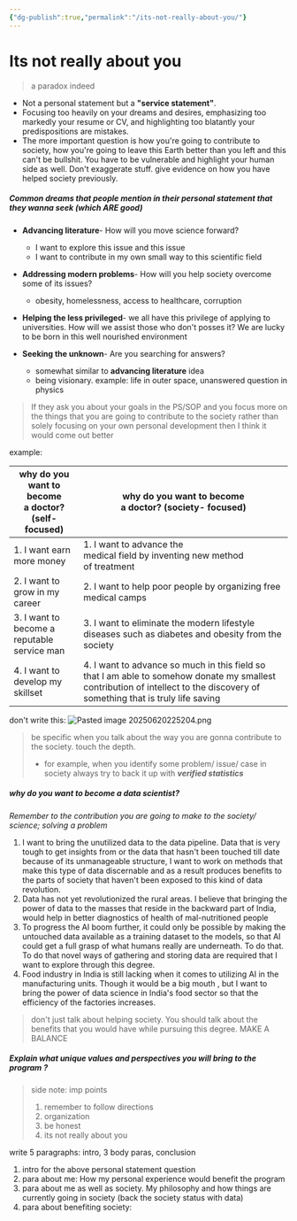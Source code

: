 ```yaml
---
{"dg-publish":true,"permalink":"/its-not-really-about-you/"}
---
```


# Its not really about you

> a paradox indeed

-  Not a personal statement but a __"service statement"__.
- Focusing too heavily on your dreams and desires, emphasizing too markedly your resume or CV, and highlighting too blatantly your predispositions are mistakes.
- The more important question is how you're going to contribute to society, how you're going to leave this Earth better than you left and this can't be bullshit. You have to be vulnerable and highlight your human side as well. Don't exaggerate stuff. give evidence on how you have helped society previously.


##### Common dreams that people mention in their personal statement that they wanna seek (which ARE good)

- __Advancing literature__- How will you move science forward?
	- I want to explore this issue and this issue
	- I want to contribute in my own small way to this scientific field

- __Addressing modern problems__- How will you help society overcome some of its issues?
	- obesity, homelessness, access to healthcare, corruption

- __Helping the less privileged__- we all have this privilege of applying to universities. How will we assist those who don't posses it? We are lucky to be born in this well nourished environment 

- __Seeking the unknown__- Are you searching for answers?
	- somewhat similar to __advancing literature__ idea
	- being visionary. example: life in outer space, unanswered question in physics



> If they ask you about your goals in the PS/SOP and you focus more on the things that you are going to contribute to the society rather than solely focusing on your own personal development then I think it would come out better


 example:

| why do you want to become<br>a doctor? (self-focused) | why do you want to become <br>a doctor? (society- focused)                                                                                                                   |
| ----------------------------------------------------- | ---------------------------------------------------------------------------------------------------------------------------------------------------------------------------- |
| 1. I want earn more money                             | 1. I want to advance the<br>medical field by inventing new method<br>of treatment                                                                                            |
| 2. I want to grow in my career                        | 2. I want to help poor people by organizing free medical camps                                                                                                               |
| 3. I want to become a reputable <br>service man       | 3. I want to eliminate the modern lifestyle diseases such as diabetes and obesity from the society                                                                           |
| 4. I want to develop my skillset                      | 4. I want to advance so much in this field so that I am able to somehow donate my smallest contribution of intellect to the discovery of something that is truly life saving |
  don't write this:
 ![Pasted image 20250620225204.png](/img/user/Pasted%20image%2020250620225204.png)

> be specific when you talk about the way you are gonna contribute to the society. touch the depth.
> - for example, when you identify some problem/ issue/ case in society always try to back it up with ___verified statistics___ 

##### why do you want to become a data scientist?
_Remember to the contribution you are going to make to the society/ science; solving a problem_
1. I want to bring the unutilized data to the data pipeline. Data that is very tough to get insights from or the data that hasn't been touched till date because of its unmanageable structure, I want to work on methods that make this type of data discernable and as a result produces benefits to the parts of society that haven't been exposed to this kind of data revolution.
2. Data has not yet revolutionized the rural areas. I believe that bringing the power of data to the masses that reside in the backward part of India, would help in better diagnostics of health of mal-nutritioned people
3. To progress the AI boom further, it could only be possible by making the untouched data available as a training dataset to the models, so that AI could get a full grasp of what humans really are underneath. To do that. To do that novel ways of gathering and storing data are required that I want to explore through this degree.
4. Food industry in India is still lacking when it comes to utilizing AI in the manufacturing units. Though it would be a big mouth , but I want to bring the power of data science in India's food sector so that the efficiency of the factories increases.

> don't just talk about helping society. You should talk about the benefits that you would have while pursuing this degree. MAKE A BALANCE


##### Explain what unique values and perspectives you will __bring to the program__ ?

> side note: imp points
> 1. remember to follow directions
> 2. organization
> 3. be honest
> 4. its not really about you

write 5 paragraphs:  intro, 3 body paras, conclusion
 1. intro for the above personal statement question
 2. para about me: How my personal experience would benefit the program
 3. para about me as well as society. My philosophy and how things are currently going in society (back the society status with data)
 4. para about benefiting society:
